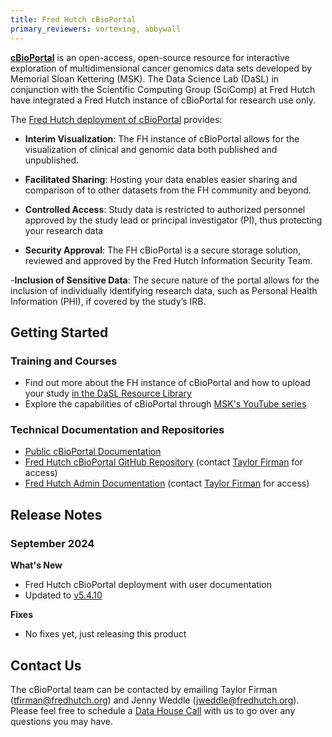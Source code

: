 ```yaml
---
title: Fred Hutch cBioPortal
primary_reviewers: vortexing, abbywall
---
```


[**cBioPortal**](https://www.cbioportal.org/) is an open-access, open-source resource for interactive exploration of multidimensional cancer genomics data sets developed by Memorial Sloan Kettering (MSK). The Data Science Lab (DaSL) in conjunction with the Scientific Computing Group (SciComp) at Fred Hutch have integrated a Fred Hutch instance of cBioPortal for research use only. 

The [Fred Hutch deployment of cBioPortal](https://cbioportal.fredhutch.org/) provides:

- **Interim Visualization**: The FH instance of cBioPortal allows for the visualization of clinical and genomic data both published and unpublished.

- **Facilitated Sharing**: Hosting your data enables easier sharing and comparison of to other datasets from the FH community and beyond.

- **Controlled Access**: Study data is restricted to authorized personnel approved by the study lead or principal investigator (PI), thus protecting your research data

- **Security Approval**: The FH cBioPortal is a secure storage solution, reviewed and approved by the Fred Hutch Information Security Team.

-**Inclusion of Sensitive Data**: The secure nature of the portal allows for the inclusion of individually identifying research data, such as Personal Health Information (PHI), if covered by the study’s IRB.


## Getting Started

### Training and Courses
- Find out more about the FH instance of cBioPortal and how to upload your study [in the DaSL Resource Library](/dasldemos/fh-cbio-intro/)
- Explore the capabilities of cBioPortal through [MSK's YouTube series](https://docs.cbioportal.org/user-guide/overview/)

### Technical Documentation and Repositories
- [Public cBioPortal Documentation](https://docs.cbioportal.org/)
- [Fred Hutch cBioPortal GitHub Repository](https://github.com/FredHutch/cbioportal-fredhutch-automation) (contact [Taylor Firman](mailto:tfirman@fredhutch.org) for access)
- [Fred Hutch Admin Documentation](https://github.com/FredHutch/cbioportal-admin) (contact [Taylor Firman](mailto:tfirman@fredhutch.org) for access)

## Release Notes

### September 2024
**What's New**

- Fred Hutch cBioPortal deployment with user documentation
- Updated to [v5.4.10](https://github.com/cBioPortal/cbioportal/releases/tag/v5.4.10)

**Fixes**

- No fixes yet, just releasing this product

## Contact Us
The cBioPortal team can be contacted by emailing Taylor Firman ([tfirman@fredhutch.org](mailto:tfirman@fredhutch.org)) and Jenny Weddle ([jweddle@fredhutch.org](mailto:jweddle@fredhutch.org)). Please feel free to schedule a [Data House Call](https://calendly.com/data-house-calls/resources) with us to go over any questions you may have.


